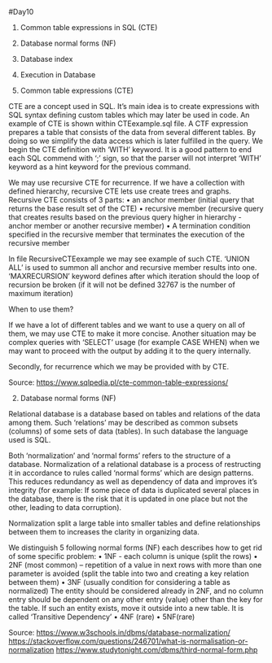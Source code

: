 #Day10


1.	Common table expressions in SQL (CTE)
2.	Database normal forms (NF)
3.	Database index
4.	Execution in Database

1.	Common table expressions (CTE)

CTE are a concept used in SQL. It’s main idea is to create expressions with SQL syntax defining custom tables which may later be used in code.
An example of CTE is shown within CTEexample.sql file. A CTF expression prepares a table that consists of the data from several different tables. By doing so we simplify the data access which is later fulfilled in the query. We begin the CTE definition with ‘WITH’ keyword. It is a good pattern to end each SQL commend with ‘;’ sign, so that the parser will not interpret ‘WITH’ keyword as a hint keyword for the previous command. 

We may use recursive CTE for recurrence. If we have a collection with defined hierarchy, recursive CTE lets use create trees and graphs. Recursive CTE consists of 3 parts:
•	an anchor member (initial query that returns the base result set of the CTE)
•	recursive member (recursive query that creates results based on the previous query higher in hierarchy - anchor member or another recursive member)
•	A termination condition specified in the recursive member that terminates the execution of the recursive member

In file RecursiveCTEexample we may see example of such CTE. ‘UNION ALL’ is used to summon all anchor and recursive member results into one. ‘MAXRECURSION’ keyword defines after which iteration should the loop of recursion be broken (if it will not be defined 32767 is the number of maximum iteration)

When to use them?

If we have a lot of different tables and we want to use a query on all of them, we may use CTE to make it more concise. Another situation may be complex queries with ‘SELECT’ usage (for example CASE WHEN) when we may want to proceed with the output by adding it to the query internally. 

Secondly, for recurrence which we may be provided with by CTE.


Source:
https://www.sqlpedia.pl/cte-common-table-expressions/

2.	Database normal forms (NF)

Relational database is a database based on tables and relations of the data among them. Such ‘relations’ may be described as common subsets (columns) of some sets of data (tables). In such database the language used is SQL.

Both ‘normalization’ and ‘normal forms’ refers to the structure of a database. Normalization of a relational database is a process of restructing it in accordance to rules called ‘normal forms’ which are design patterns. This reduces redundancy as well as dependency of data and improves it’s integrity (for example: If some piece of data is duplicated several places in the database, there is the risk that it is updated in one place but not the other, leading to data corruption).

Normalization split a large table into smaller tables and define relationships between them to increases the clarity in organizing data.

We distinguish 5 following normal forms (NF) each describes how to get rid of some specific problem:
•	1NF - each column is unique (split the rows)
•	2NF (most common) – repetition of a value in next rows with more than one parameter is avoided (split the table into two and creating a key relation between them)
•	3NF (usually condition for considering a table as normalized) The entity should be considered already in 2NF, and no column entry should be dependent on any other entry (value) other than the key for the table. If such an entity exists, move it outside into a new table. It is called ‘Transitive Dependency’
•	4NF (rare)
•	5NF(rare)

Source:
https://www.w3schools.in/dbms/database-normalization/
https://stackoverflow.com/questions/246701/what-is-normalisation-or-normalization
https://www.studytonight.com/dbms/third-normal-form.php
